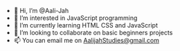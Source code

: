 - 👋 Hi, I’m @Aali-Jah
- 👀 I’m interested in JavaScript programming
- 🌱 I’m currently learning HTML CSS and JavaScript
- 💞️ I’m looking to collaborate on basic beginners projects
- 📫 You can email me on AalijahStudies@gmail.com


<!---
Aali-Jah/Aali-Jah is a ✨ special ✨ repository because its `README.md` (this file) appears on your GitHub profile.
You can click the Preview link to take a look at your changes.
--->
